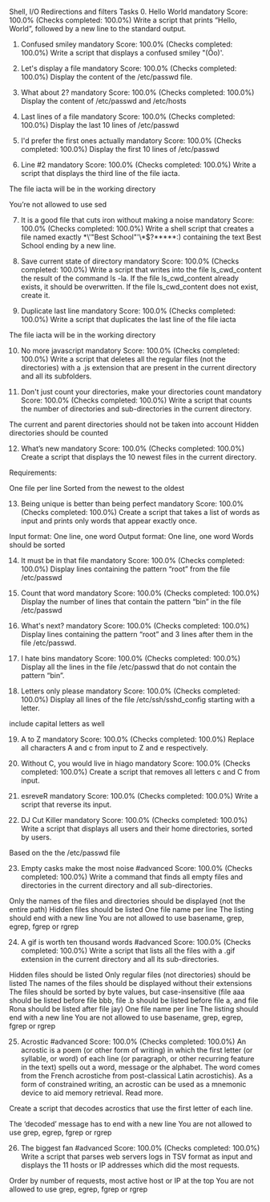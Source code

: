 Shell, I/O Redirections and filters
Tasks
0. Hello World
mandatory
Score: 100.0% (Checks completed: 100.0%)
Write a script that prints “Hello, World”, followed by a new line to the standard output.

1. Confused smiley
mandatory
Score: 100.0% (Checks completed: 100.0%)
Write a script that displays a confused smiley "(Ôo)'.

2. Let's display a file
mandatory
Score: 100.0% (Checks completed: 100.0%)
Display the content of the /etc/passwd file.

3. What about 2?
mandatory
Score: 100.0% (Checks completed: 100.0%)
Display the content of /etc/passwd and /etc/hosts

4. Last lines of a file
mandatory
Score: 100.0% (Checks completed: 100.0%)
Display the last 10 lines of /etc/passwd

5. I'd prefer the first ones actually
mandatory
Score: 100.0% (Checks completed: 100.0%)
Display the first 10 lines of /etc/passwd

6. Line #2
mandatory
Score: 100.0% (Checks completed: 100.0%)
Write a script that displays the third line of the file iacta.

The file iacta will be in the working directory

You’re not allowed to use sed

7. It is a good file that cuts iron without making a noise
mandatory
Score: 100.0% (Checks completed: 100.0%)
Write a shell script that creates a file named exactly \*\\'"Best School"\'\\*$\?\*\*\*\*\*:) containing the text Best School ending by a new line.

8. Save current state of directory
mandatory
Score: 100.0% (Checks completed: 100.0%)
Write a script that writes into the file ls_cwd_content the result of the command ls -la. If the file ls_cwd_content already exists, it should be overwritten. If the file ls_cwd_content does not exist, create it.

9. Duplicate last line
mandatory
Score: 100.0% (Checks completed: 100.0%)
Write a script that duplicates the last line of the file iacta

The file iacta will be in the working directory

10. No more javascript
mandatory
Score: 100.0% (Checks completed: 100.0%)
Write a script that deletes all the regular files (not the directories) with a .js extension that are present in the current directory and all its subfolders.

11. Don't just count your directories, make your directories count
mandatory
Score: 100.0% (Checks completed: 100.0%)
Write a script that counts the number of directories and sub-directories in the current directory.

The current and parent directories should not be taken into account
Hidden directories should be counted

12. What’s new
mandatory
Score: 100.0% (Checks completed: 100.0%)
Create a script that displays the 10 newest files in the current directory.

Requirements:

One file per line
Sorted from the newest to the oldest

13. Being unique is better than being perfect
mandatory
Score: 100.0% (Checks completed: 100.0%)
Create a script that takes a list of words as input and prints only words that appear exactly once.

Input format: One line, one word
Output format: One line, one word
Words should be sorted

14. It must be in that file
mandatory
Score: 100.0% (Checks completed: 100.0%)
Display lines containing the pattern “root” from the file /etc/passwd

15. Count that word
mandatory
Score: 100.0% (Checks completed: 100.0%)
Display the number of lines that contain the pattern “bin” in the file /etc/passwd

16. What's next?
mandatory
Score: 100.0% (Checks completed: 100.0%)
Display lines containing the pattern “root” and 3 lines after them in the file /etc/passwd.

17. I hate bins
mandatory
Score: 100.0% (Checks completed: 100.0%)
Display all the lines in the file /etc/passwd that do not contain the pattern “bin”.

18. Letters only please
mandatory
Score: 100.0% (Checks completed: 100.0%)
Display all lines of the file /etc/ssh/sshd_config starting with a letter.

include capital letters as well

19. A to Z
mandatory
Score: 100.0% (Checks completed: 100.0%)
Replace all characters A and c from input to Z and e respectively.

20. Without C, you would live in hiago
mandatory
Score: 100.0% (Checks completed: 100.0%)
Create a script that removes all letters c and C from input.

21. esreveR
mandatory
Score: 100.0% (Checks completed: 100.0%)
Write a script that reverse its input.

22. DJ Cut Killer
mandatory
Score: 100.0% (Checks completed: 100.0%)
Write a script that displays all users and their home directories, sorted by users.

Based on the the /etc/passwd file

23. Empty casks make the most noise
#advanced
Score: 100.0% (Checks completed: 100.0%)
Write a command that finds all empty files and directories in the current directory and all sub-directories.

Only the names of the files and directories should be displayed (not the entire path)
Hidden files should be listed
One file name per line
The listing should end with a new line
You are not allowed to use basename, grep, egrep, fgrep or rgrep

24. A gif is worth ten thousand words
#advanced
Score: 100.0% (Checks completed: 100.0%)
Write a script that lists all the files with a .gif extension in the current directory and all its sub-directories.

Hidden files should be listed
Only regular files (not directories) should be listed
The names of the files should be displayed without their extensions
The files should be sorted by byte values, but case-insensitive (file aaa should be listed before file bbb, file .b should be listed before file a, and file Rona should be listed after file jay)
One file name per line
The listing should end with a new line
You are not allowed to use basename, grep, egrep, fgrep or rgrep

25. Acrostic
#advanced
Score: 100.0% (Checks completed: 100.0%)
An acrostic is a poem (or other form of writing) in which the first letter (or syllable, or word) of each line (or paragraph, or other recurring feature in the text) spells out a word, message or the alphabet. The word comes from the French acrostiche from post-classical Latin acrostichis). As a form of constrained writing, an acrostic can be used as a mnemonic device to aid memory retrieval. Read more.

Create a script that decodes acrostics that use the first letter of each line.

The ‘decoded’ message has to end with a new line
You are not allowed to use grep, egrep, fgrep or rgrep

26. The biggest fan
#advanced
Score: 100.0% (Checks completed: 100.0%)
Write a script that parses web servers logs in TSV format as input and displays the 11 hosts or IP addresses which did the most requests.

Order by number of requests, most active host or IP at the top
You are not allowed to use grep, egrep, fgrep or rgrep
